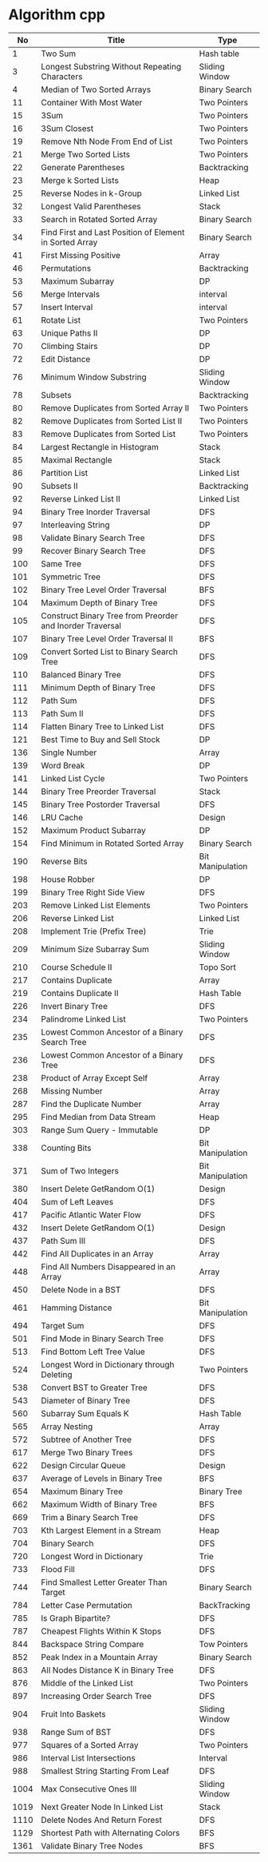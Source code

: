 # Algorithm cpp

| No   | Title                                                     | Type             |
| ---- | --------------------------------------------------------- | ---------------- |
| 1    | Two Sum                                                   | Hash table       |
| 3    | Longest Substring Without Repeating Characters            | Sliding Window   |
| 4    | Median of Two Sorted Arrays                               | Binary Search    |
| 11   | Container With Most Water                                 | Two Pointers     |
| 15   | 3Sum                                                      | Two Pointers     |
| 16   | 3Sum Closest                                              | Two Pointers     |
| 19   | Remove Nth Node From End of List                          | Two Pointers     |
| 21   | Merge Two Sorted Lists                                    | Two Pointers     |
| 22   | Generate Parentheses                                      | Backtracking     |
| 23   | Merge k Sorted Lists                                      | Heap             |
| 25   | Reverse Nodes in k-Group                                  | Linked List      |
| 32   | Longest Valid Parentheses                                 | Stack            |
| 33   | Search in Rotated Sorted Array                            | Binary Search    |
| 34   | Find First and Last Position of Element in Sorted Array   | Binary Search    |
| 41   | First Missing Positive                                    | Array            |
| 46   | Permutations                                              | Backtracking     |
| 53   | Maximum Subarray                                          | DP               |
| 56   | Merge Intervals                                           | interval         |
| 57   | Insert Interval                                           | interval         |
| 61   | Rotate List                                               | Two Pointers     |
| 63   | Unique Paths II                                           | DP               |
| 70   | Climbing Stairs                                           | DP               |
| 72   | Edit Distance                                             | DP               |
| 76   | Minimum Window Substring                                  | Sliding Window   |
| 78   | Subsets                                                   | Backtracking     |
| 80   | Remove Duplicates from Sorted Array II                    | Two Pointers     |
| 82   | Remove Duplicates from Sorted List II                     | Two Pointers     |
| 83   | Remove Duplicates from Sorted List                        | Two Pointers     |
| 84   | Largest Rectangle in Histogram                            | Stack            |
| 85   | Maximal Rectangle                                         | Stack            |
| 86   | Partition List                                            | Linked List      |
| 90   | Subsets II                                                | Backtracking     |
| 92   | Reverse Linked List II                                    | Linked List      |
| 94   | Binary Tree Inorder Traversal                             | DFS              |
| 97   | Interleaving String                                       | DP               |
| 98   | Validate Binary Search Tree                               | DFS              |
| 99   | Recover Binary Search Tree                                | DFS              |
| 100  | Same Tree                                                 | DFS              |
| 101  | Symmetric Tree                                            | DFS              |
| 102  | Binary Tree Level Order Traversal                         | BFS              |
| 104  | Maximum Depth of Binary Tree                              | DFS              |
| 105  | Construct Binary Tree from Preorder and Inorder Traversal | DFS              |
| 107  | Binary Tree Level Order Traversal II                      | BFS              |
| 109  | Convert Sorted List to Binary Search Tree                 | DFS              |
| 110  | Balanced Binary Tree                                      | DFS              |
| 111  | Minimum Depth of Binary Tree                              | DFS              |
| 112  | Path Sum                                                  | DFS              |
| 113  | Path Sum II                                               | DFS              |
| 114  | Flatten Binary Tree to Linked List                        | DFS              |
| 121  | Best Time to Buy and Sell Stock                           | DP               |
| 136  | Single Number                                             | Array            |
| 139  | Word Break                                                | DP               |
| 141  | Linked List Cycle                                         | Two Pointers     |
| 144  | Binary Tree Preorder Traversal                            | Stack            |
| 145  | Binary Tree Postorder Traversal                           | DFS              |
| 146  | LRU Cache                                                 | Design           |
| 152  | Maximum Product Subarray                                  | DP               |
| 154  | Find Minimum in Rotated Sorted Array                      | Binary Search    |
| 190  | Reverse Bits                                              | Bit Manipulation |
| 198  | House Robber                                              | DP               |
| 199  | Binary Tree Right Side View                               | DFS              |
| 203  | Remove Linked List Elements                               | Two Pointers     |
| 206  | Reverse Linked List                                       | Linked List      |
| 208  | Implement Trie (Prefix Tree)                              | Trie             |
| 209  | Minimum Size Subarray Sum                                 | Sliding Window   |
| 210  | Course Schedule II                                        | Topo Sort        |
| 217  | Contains Duplicate                                        | Array            |
| 219  | Contains Duplicate II                                     | Hash Table       |
| 226  | Invert Binary Tree                                        | DFS              |
| 234  | Palindrome Linked List                                    | Two Pointers     |
| 235  | Lowest Common Ancestor of a Binary Search Tree            | DFS              |
| 236  | Lowest Common Ancestor of a Binary Tree                   | DFS              |
| 238  | Product of Array Except Self                              | Array            |
| 268  | Missing Number                                            | Array            |
| 287  | Find the Duplicate Number                                 | Array            |
| 295  | Find Median from Data Stream                              | Heap             |
| 303  | Range Sum Query - Immutable                               | DP               |
| 338  | Counting Bits                                             | Bit Manipulation |
| 371  | Sum of Two Integers                                       | Bit Manipulation |
| 380  | Insert Delete GetRandom O(1)                              | Design           |
| 404  | Sum of Left Leaves                                        | DFS              |
| 417  | Pacific Atlantic Water Flow                               | DFS              |
| 432  | Insert Delete GetRandom O(1)                              | Design           |
| 437  | Path Sum III                                              | DFS              |
| 442  | Find All Duplicates in an Array                           | Array            |
| 448  | Find All Numbers Disappeared in an Array                  | Array            |
| 450  | Delete Node in a BST                                      | DFS              |
| 461  | Hamming Distance                                          | Bit Manipulation |
| 494  | Target Sum                                                | DFS              |
| 501  | Find Mode in Binary Search Tree                           | DFS              |
| 513  | Find Bottom Left Tree Value                               | DFS              |
| 524  | Longest Word in Dictionary through Deleting               | Two Pointers     |
| 538  | Convert BST to Greater Tree                               | DFS              |
| 543  | Diameter of Binary Tree                                   | DFS              |
| 560  | Subarray Sum Equals K                                     | Hash Table       |
| 565  | Array Nesting                                             | Array            |
| 572  | Subtree of Another Tree                                   | DFS              |
| 617  | Merge Two Binary Trees                                    | DFS              |
| 622  | Design Circular Queue                                     | Design           |
| 637  | Average of Levels in Binary Tree                          | BFS              |
| 654  | Maximum Binary Tree                                       | Binary Tree      |
| 662  | Maximum Width of Binary Tree                              | BFS              |
| 669  | Trim a Binary Search Tree                                 | DFS              |
| 703  | Kth Largest Element in a Stream                           | Heap             |
| 704  | Binary Search                                             | DFS              |
| 720  | Longest Word in Dictionary                                | Trie             |
| 733  | Flood Fill                                                | DFS              |
| 744  | Find Smallest Letter Greater Than Target                  | Binary Search    |
| 784  | Letter Case Permutation                                   | BackTracking     |
| 785  | Is Graph Bipartite?                                       | DFS              |
| 787  | Cheapest Flights Within K Stops                           | DFS              |
| 844  | Backspace String Compare                                  | Tow Pointers     |
| 852  | Peak Index in a Mountain Array                            | Binary Search    |
| 863  | All Nodes Distance K in Binary Tree                       | DFS              |
| 876  | Middle of the Linked List                                 | Two Pointers     |
| 897  | Increasing Order Search Tree                              | DFS              |
| 904  | Fruit Into Baskets                                        | Sliding Window   |
| 938  | Range Sum of BST                                          | DFS              |
| 977  | Squares of a Sorted Array                                 | Two Pointers     |
| 986  | Interval List Intersections                               | Interval         |
| 988  | Smallest String Starting From Leaf                        | DFS              |
| 1004 | Max Consecutive Ones III                                  | Sliding Window   |
| 1019 | Next Greater Node In Linked List                          | Stack            |
| 1110 | Delete Nodes And Return Forest                            | DFS              |
| 1129 | Shortest Path with Alternating Colors                     | BFS              |
| 1361 | Validate Binary Tree Nodes                                | BFS              |
